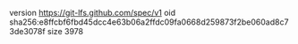 version https://git-lfs.github.com/spec/v1
oid sha256:e8ffcbf6fbd45dcc4e63b06a2ffdc09fa0668d259873f2be060ad8c73de3078f
size 3978
